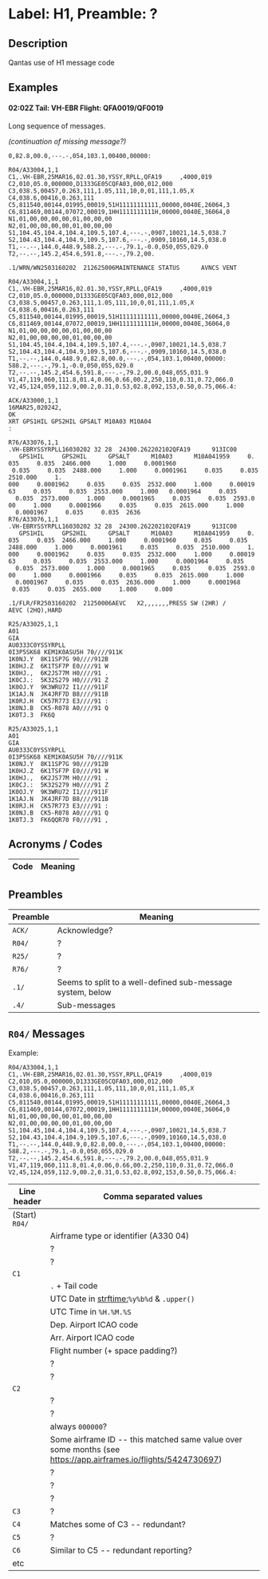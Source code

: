 # Label: H1, Preamble: ?

## Description
Qantas use of H1 message code

## Examples

#### 02:02Z Tail: VH-EBR Flight: QFA0019/QF0019 
Long sequence of messages.

*(continuation of missing message?)*  
```
0,82.8,00.0,---.-,054,103.1,00400,00000:
```


```
R04/A33004,1,1
C1,.VH-EBR,25MAR16,02.01.30,YSSY,RPLL,QFA19     ,4000,019
C2,010,05.0,000000,D1333GE05CQFA03,000,012,000
C3,038.5,00457,0.263,111,1.05,111,10,0,01,111,1.05,X
C4,038.6,00416,0.263,111
C5,811540,00144,01995,00019,51H11111111111,00000,0040E,26064,3
C6,811469,00144,07072,00019,1HH1111111111H,00000,0040E,36064,0
N1,01,00,00,00,00,01,00,00,00
N2,01,00,00,00,00,01,00,00,00
S1,104.45,104.4,104.4,109.5,107.4,---.-,0907,10021,14.5,038.7
S2,104.43,104.4,104.9,109.5,107.6,---.-,0909,10160,14.5,038.0
T1,--.--,144.0,448.9,588.2,---.-,79.1,-0.0,050,055,029.0
T2,--.--,145.2,454.6,591.8,---.-,79.2,00.
```

```
.1/WRN/WN2503160202  212625006MAINTENANCE STATUS      AVNCS VENT
```

```
R04/A33004,1,1
C1,.VH-EBR,25MAR16,02.01.30,YSSY,RPLL,QFA19     ,4000,019
C2,010,05.0,000000,D1333GE05CQFA03,000,012,000
C3,038.5,00457,0.263,111,1.05,111,10,0,01,111,1.05,X
C4,038.6,00416,0.263,111
C5,811540,00144,01995,00019,51H11111111111,00000,0040E,26064,3
C6,811469,00144,07072,00019,1HH1111111111H,00000,0040E,36064,0
N1,01,00,00,00,00,01,00,00,00
N2,01,00,00,00,00,01,00,00,00
S1,104.45,104.4,104.4,109.5,107.4,---.-,0907,10021,14.5,038.7
S2,104.43,104.4,104.9,109.5,107.6,---.-,0909,10160,14.5,038.0
T1,--.--,144.0,448.9,0,82.8,00.0,---.-,054,103.1,00400,00000:
588.2,---.-,79.1,-0.0,050,055,029.0
T2,--.--,145.2,454.6,591.8,---.-,79.2,00.0,048,055,031.9
V1,47,119,060,111.8,01.4,0.06,0.66,00.2,250,110,0.31,0.72,066.0
V2,45,124,059,112.9,00.2,0.31,0.53,02.8,092,153,0.50,0.75,066.4:
```


```
ACK/A33000,1,1
16MAR25,020242,
OK
XRT GPS1HIL GPS2HIL GPSALT M10A03 M10A04
:
```


```
R76/A33076,1,1
.VH-EBRYSSYRPLL16030202 32 28  24300.262202102QFA19      913IC00  
   GPS1HIL     GPS2HIL      GPSALT      M10A03      M10A041959     0.
035     0.035  2466.000     1.000     0.0001960
 0.035     0.035  2488.000     1.000     0.0001961     0.035     0.035  2510.000     1.
000     0.0001962     0.035     0.035  2532.000     1.000     0.00019
63     0.035     0.035  2553.000     1.000   0.0001964     0.035   
  0.035  2573.000     1.000     0.0001965     0.035     0.035  2593.0
00     1.000     0.0001966     0.035     0.035  2615.000     1.000   
  0.0001967     0.035     0.035  2636
R76/A33076,1,1
.VH-EBRYSSYRPLL16030202 32 28  24300.262202102QFA19      913IC00  
   GPS1HIL     GPS2HIL      GPSALT      M10A03      M10A041959     0.
035     0.035  2466.000     1.000     0.0001960     0.035     0.035  
2488.000     1.000     0.0001961     0.035     0.035  2510.000     1.
000     0.0001962     0.035     0.035  2532.000     1.000     0.00019
63     0.035     0.035  2553.000     1.000     0.0001964     0.035   
  0.035  2573.000     1.000     0.0001965     0.035     0.035  2593.0
00     1.000     0.0001966     0.035     0.035  2615.000     1.000   
  0.0001967     0.035     0.035  2636.000     1.000     0.0001968    
 0.035     0.035  2655.000     1.000     0.000
```

```
.1/FLR/FR2503160202  21250006AEVC   X2,,,,,,,PRESS SW (2HR) /        AEVC (2HQ),HARD
```

```
R25/A33025,1,1
A01
GIA
AU0333C0YSSYRPLL
0I3P5SK68 KEM1K0ASU5H 70////911K         
1K0NJ.Y  8K11SP7G 90////912B         
1K0HJ.Z  6K1TSF7P E0////91 W         
1K0HJ.,  6K2JS77M H0////91 .         
1K0CJ.:  5K32S279 H0////91 Z         
1K0OJ.Y  9K3WRU72 I1////911F         
1K1AJ.N  JK4JRF7D B8////911B         
1K0RJ.H  CK57R773 E3////91 :         
1K0NJ.B  CK5-R078 A0////91 Q         
1K0TJ.3  FK6Q

R25/A33025,1,1
A01
GIA
AU0333C0YSSYRPLL
0I3P5SK68 KEM1K0ASU5H 70////911K         
1K0NJ.Y  8K11SP7G 90////912B         
1K0HJ.Z  6K1TSF7P E0////91 W         
1K0HJ.,  6K2JS77M H0////91 .         
1K0CJ.:  5K32S279 H0////91 Z         
1K0OJ.Y  9K3WRU72 I1////911F         
1K1AJ.N  JK4JRF7D B8////911B         
1K0RJ.H  CK57R773 E3////91 :         
1K0NJ.B  CK5-R078 A0////91 Q         
1K0TJ.3  FK6QQR70 F0////91 ,
```


## Acronyms / Codes

Code  | Meaning
----- | ----


## Preambles

Preamble | Meaning
--- | ---
`ACK/` | Acknowledge?
`R04/` | ?
`R25/` | ?
`R76/` | ?
`.1/` | Seems to split to a well-defined sub-message system, below
`.4/` | Sub-messages

## `R04/` Messages

Example:
```
R04/A33004,1,1
C1,.VH-EBR,25MAR16,02.01.30,YSSY,RPLL,QFA19     ,4000,019
C2,010,05.0,000000,D1333GE05CQFA03,000,012,000
C3,038.5,00457,0.263,111,1.05,111,10,0,01,111,1.05,X
C4,038.6,00416,0.263,111
C5,811540,00144,01995,00019,51H11111111111,00000,0040E,26064,3
C6,811469,00144,07072,00019,1HH1111111111H,00000,0040E,36064,0
N1,01,00,00,00,00,01,00,00,00
N2,01,00,00,00,00,01,00,00,00
S1,104.45,104.4,104.4,109.5,107.4,---.-,0907,10021,14.5,038.7
S2,104.43,104.4,104.9,109.5,107.6,---.-,0909,10160,14.5,038.0
T1,--.--,144.0,448.9,0,82.8,00.0,---.-,054,103.1,00400,00000:
588.2,---.-,79.1,-0.0,050,055,029.0
T2,--.--,145.2,454.6,591.8,---.-,79.2,00.0,048,055,031.9
V1,47,119,060,111.8,01.4,0.06,0.66,00.2,250,110,0.31,0.72,066.0
V2,45,124,059,112.9,00.2,0.31,0.53,02.8,092,153,0.50,0.75,066.4:
```

Line header | Comma separated values 
--- | ---
| (Start) `R04/` | 
| | Airframe type or identifier (A330 04)
| | ?
| | ?
| `C1` | 
|| `.` + Tail code
|| UTC Date in [strftime:](https://strftime.org/)`%y%b%d` & `.upper()`
|| UTC Time in `%H.%M.%S`
|| Dep. Airport ICAO code
|| Arr. Airport ICAO code
|| Flight number (+ space padding?)
|| ?
|| ?
| `C2` |
|| ?
|| ?
|| always `000000`?
|| Some airframe ID -- this matched same value over some months (see https://app.airframes.io/flights/5424730697)
|| ?
|| ?
|| ?
| `C3` | ?
| `C4` | Matches some of C3 -- redundant?
| `C5` | ?
| `C6` | Similar to C5 -- redundant reporting?
| etc |
